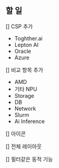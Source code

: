 ## 할 일

[] CSP 추가
  - Toghther.ai
  - Lepton AI
  - Oracle
  - Azure
  
[] 비교 항목 추가
  - AMD
  - 기타 NPU
  - Storage
  - DB
  - Network
  - Slurm
  - Ai Inference
  

[] 아이콘 

[] 전체 레이아웃

[] 필터같은 동적 기능

